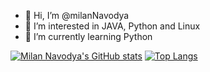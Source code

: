 - 👋 Hi, I’m @milanNavodya
- 👀 I’m interested in JAVA, Python and Linux
- 🌱 I’m currently learning Python

<!---
milanNavodya/milanNavodya is a ✨ special ✨ repository because its `README.md` (this file) appears on your GitHub profile.
You can click the Preview link to take a look at your changes.
--->
[![Milan Navodya's GitHub stats](https://github-readme-stats.vercel.app/api?username=milanNavodya&show_icons=true&theme=merko&count_private=true)](https://github.com/milanNavodya/github-readme-stats)
[![Top Langs](https://github-readme-stats.vercel.app/api/top-langs/?username=milanNavodya&layout=compact)](https://github.com/milanNavodya/github-readme-stats)
